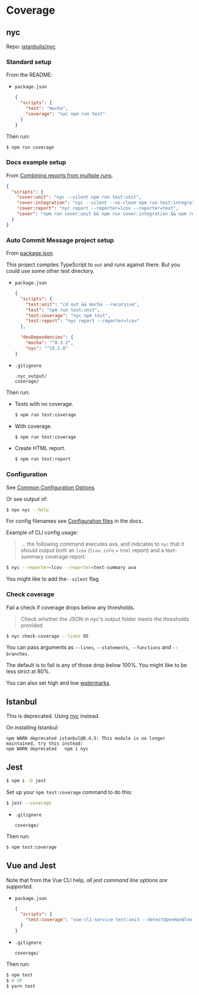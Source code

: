 # Coverage


## nyc

Repo: [istanbuljs/nyc](https://github.com/istanbuljs/nyc)

### Standard setup

From the README:

- `package.json`
    ```json
    {
      "scripts": {
        "test": "mocha",
        "coverage": "nyc npm run test"
      }
    }
    ```

Then run:

```sh
$ npm run coverage
```

### Docs example setup

From [Combining reports from multiple runs](https://github.com/istanbuljs/nyc/blob/master/README.md#combining-reports-from-multiple-runs).

```json
{
  "scripts": {
    "cover:unit": "nyc --silent npm run test:unit",
    "cover:integration": "nyc --silent --no-clean npm run test:integration",
    "cover:report": "nyc report --reporter=lcov --reporter=text",
    "cover": "npm run cover:unit && npm run cover:integration && npm run cover:report"
  }
}
```

### Auto Commit Message project setup

From [package.json](https://github.com/MichaelCurrin/auto-commit-msg/blob/master/package.json)

This project compiles TypeScript to `out` and runs against there. But you could use some other test directory.

- `package.json`
    ```json
    {
      "scripts": {
        "test:unit": "cd out && mocha --recursive",
        "test": "npm run test:unit",
        "test:coverage": "nyc npm test",
        "test:report": "nyc report --reporter=lcov"
      },

      "devDependencies": {
        "mocha": "^8.3.2",
        "nyc": "^15.1.0"
    }
    ```
- `.gitignore`
    ```
    .nyc_output/
    coverage/
    ```

Then run:

- Tests with no coverage.
    ```sh
    $ npm run test:coverage
    ```
- With coverage.
    ```sh
    $ npm run test:coverage
    ```
- Create HTML report.
    ```sh
    $ npm run test:report
    ```

### Configuration

See [Common Configuration Options](https://github.com/istanbuljs/nyc#common-configuration-options)

Or see output of:

```sh
$ npx nyc --help
```

For config filenames see [Configuration files](https://github.com/istanbuljs/nyc/blob/master/README.md#configuration-files) in the docs.

Example of CLI config usage:

> ... the following command executes ava, and indicates to `nyc` that it should output both an `lcov` (`lcov.info` + `html` report) and a text-summary coverage report.

```sh
$ nyc --reporter=lcov --reporter=text-summary ava
```

You might like to add  the`--silent` flag.

### Check coverage

Fail a check if coverage drops below any thresholds.

> Check whether the JSON in nyc's output folder meets the thresholds provided

```sh
$ nyc check-coverage --lines 95
```

You can pass arguments as `--lines`, `--statements`, `--functions` and `--branches`.

The default is to fail is any of those drop below 100%. You might like to be less strict at 80%.

You can also set high and low [watermarks](https://github.com/istanbuljs/nyc/blob/master/README.md#high-and-low-watermarks).


## Istanbul

This is deprecated. Using [nyc](#nyc) instead.

On installing Istanbul:

```
npm WARN deprecated istanbul@0.4.5: This module is no longer maintained, try this instead:
npm WARN deprecated   npm i nyc
```

## Jest

```sh
$ npm i -D jest
```

Set up your `npm test:coverage` command to do this:

```sh
$ jest --coverage
```

- `.gitignore`
    ```
    coverage/
    ```
    
Then run:

```sh
$ npm test:coverage
```


## Vue and Jest

Note that from the Vue CLI help, _all jest command line options are supported_.

- `package.json`
    ```json
    {
      "scripts": {
        "test:coverage": "vue-cli-service test:unit --detectOpenHandles --coverage",
      }
    }
    ```
- `.gitignore`
    ```
    coverage/
    ```

Then run:

```sh
$ npm test
$ # OR
$ yarn test
```
